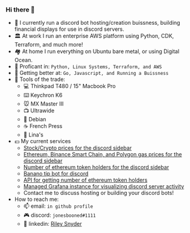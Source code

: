 ### Hi there 👋

- 🔭 I currently run a discord bot hosting/creation buissness, building financial displays for use in discord servers.
- 🏛️ At work I run an enterprise AWS platform using Python, CDK, Terraform, and much more!
- 🏘️ At home I run everything on Ubuntu bare metal, or using Digital Ocean.
- 🐍 Proficant in: `Python, Linux Systems, Terraform, and AWS`
- 🏫 Getting better at: `Go, Javascript, and Running a Buissness`
- :wrench: Tools of the trade:
  - 💻 Thinkpad T480 / 15" Macbook Pro
  - ⌨️ Keychron K6
  - 🐭 MX Master III
  - 📺 Ultrawide
  - 🐧 Debian 
  - ☕️ French Press
  - 🌮 Lina's
- :dollar: My  current services
  - [Stock/Crypto prices for the discord sidebar](https://github.com/rssnyder/discord-stock-ticker)
  - [Ethereum, Binance Smart Chain, and Polygon gas prices for the discord sidebar](https://github.com/rssnyder/discord-crypto-gas-price)
  - [Number of ethereum token holders for the discord sidebar](https://github.com/rssnyder/discord-eth-token-holders)
  - [Banano tip bot for discord](https://discord.com/api/oauth2/authorize?client_id=843492628330053653&permissions=2147875904&scope=bot)
  - [API for getting number of ethereum token holders](https://github.com/rssnyder/eth-token-holders)
  - [Managed Grafana instance for visualizing discord server activity](https://github.com/rssnyder/discord-nerd-stats)
  - Contact me to discuss hosting or building your discord bots!
- How to reach me:
  - 📫 email: `in github profile`
  - 🎮 discord: `jonesbooned#1111`
  - 🤵 linkedin: [Riley Snyder](https://www.linkedin.com/in/rileysnyder/)

